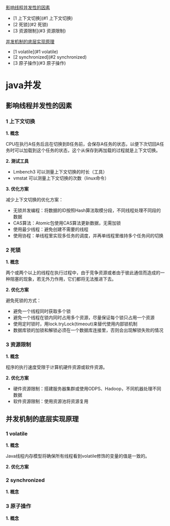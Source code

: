 



[影响线程并发性的因素](#影响线程并发性的因素)

- [1 上下文切换](#1 上下文切换)
- [2 死锁](#2 死锁)
- [3 资源限制](#3 资源限制)

[并发机制的底层实现原理](#并发机制的底层实现原理)

- [1 volatile](#1 volatile)
- [2 synchronized](#2 synchronized)
- [3 原子操作](#3 原子操作)



# java并发

## 影响线程并发性的因素

### 1 上下文切换

**1. 概念**

CPU在执行A任务后且在切换到B任务前，会保存A任务的状态，以便下次切回A任务时可以加载到这个任务的状态，这个从保存到再加载的过程就是上下文切换。

**2. 测试工具**

- Lmbench3 可以测量上下文切换的时长（工具）
- vmstat 可以测量上下文切换的次数（linux命令）

**3. 优化方案**

减少上下文切换的优化方案：

- 无锁并发编程：将数据的ID按照Hash算法取模分段，不同线程处理不同段的数据
- CAS算法：Atomic包使用CAS算法更新数据，无需加锁
- 使用最少线程：避免创建不需要的线程
- 使用协程：单线程里实现多任务的调度，并再单线程里维持多个任务间的切换

### 2 死锁

**1. 概念**

两个或两个以上的线程在执行过程中，由于竞争资源或者由于彼此通信而造成的一种阻塞的现象，若无外力作用，它们都将无法推进下去。

**2. 优化方案**

避免死锁的方式：

- 避免一个线程同时获取多个锁
- 避免一个线程在锁内同时占用多个资源，尽量保证每个锁只占用一个资源
- 使用定时锁时，用lock.tryLock(timeout)来替代使用内部锁机制
- 数据库锁的加锁和解锁必须在一个数据库连接里，否则会出现解锁失败的情况

### 3 资源限制

**1. 概念**

程序的执行速度受限于计算机硬件资源或软件资源。

**2. 优化方案**

- 硬件资源限制：搭建服务器集群或使用ODPS、Hadoop，不同机器处理不同数据
- 软件资源限制：使用资源池将资源复用

## 并发机制的底层实现原理

### 1 volatile

**1. 概念**

Java线程内存模型将确保所有线程看到volatile修饰的变量的值是一致的。

**2. 优化方案**

### 2 synchronized

**1. 概念**

### 3 原子操作

**1. 概念**